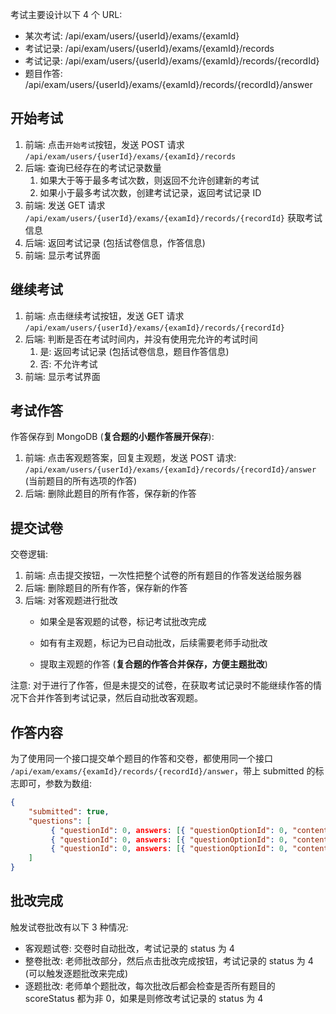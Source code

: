 考试主要设计以下 4 个 URL:

* 某次考试: /api/exam/users/{userId}/exams/{examId}
* 考试记录: /api/exam/users/{userId}/exams/{examId}/records
* 考试记录: /api/exam/users/{userId}/exams/{examId}/records/{recordId}
* 题目作答: /api/exam/users/{userId}/exams/{examId}/records/{recordId}/answer

## 开始考试

1. 前端: 点击`开始考试`按钮，发送 POST 请求 `/api/exam/users/{userId}/exams/{examId}/records`
2. 后端: 查询已经存在的考试记录数量
    1. 如果大于等于最多考试次数，则返回不允许创建新的考试
    2. 如果小于最多考试次数，创建考试记录，返回考试记录 ID
3. 前端: 发送 GET 请求 `/api/exam/users/{userId}/exams/{examId}/records/{recordId}` 获取考试信息
4. 后端: 返回考试记录 (包括试卷信息，作答信息)
5. 前端: 显示考试界面

## 继续考试

1. 前端: 点击继续考试按钮，发送 GET 请求 `/api/exam/users/{userId}/exams/{examId}/records/{recordId}`
2. 后端: 判断是否在考试时间内，并没有使用完允许的考试时间
   1. 是: 返回考试记录 (包括试卷信息，题目作答信息)
   2. 否: 不允许考试
3. 前端: 显示考试界面

## 考试作答

作答保存到 MongoDB (**复合题的小题作答展开保存**):

1. 前端: 点击客观题答案，回复主观题，发送 POST 请求: `/api/exam/users/{userId}/exams/{examId}/records/{recordId}/answer` (当前题目的所有选项的作答)
2. 后端: 删除此题目的所有作答，保存新的作答

## 提交试卷

交卷逻辑:

1. 前端: 点击提交按钮，一次性把整个试卷的所有题目的作答发送给服务器
2. 后端: 删除题目的所有作答，保存新的作答
3. 后端: 对客观题进行批改
    * 如果全是客观题的试卷，标记考试批改完成
    
    * 如有有主观题，标记为已自动批改，后续需要老师手动批改
    * 提取主观题的作答 (**复合题的作答合并保存，方便主题批改**)

注意: 对于进行了作答，但是未提交的试卷，在获取考试记录时不能继续作答的情况下合并作答到考试记录，然后自动批改客观题。

## 作答内容

为了使用同一个接口提交单个题目的作答和交卷，都使用同一个接口 `/api/exam/exams/{examId}/records/{recordId}/answer`，带上 submitted 的标志即可，参数为数组:

```json
{
    "submitted": true,
    "questions": [
         { "questionId": 0, answers: [{ "questionOptionId": 0, "content": "xxx" }, { "questionOptionId": 0, "content": "xxx" }] },
         { "questionId": 0, answers: [{ "questionOptionId": 0, "content": "xxx" }, { "questionOptionId": 0, "content": "xxx" }] },
         { "questionId": 0, answers: [{ "questionOptionId": 0, "content": "xxx" }, { "questionOptionId": 0, "content": "xxx" }] },
    ]
}
```

## 批改完成

触发试卷批改有以下 3 种情况:

* 客观题试卷: 交卷时自动批改，考试记录的 status 为 4
* 整卷批改: 老师批改部分，然后点击批改完成按钮，考试记录的 status 为 4 (可以触发逐题批改来完成)
* 逐题批改: 老师单个题批改，每次批改后都会检查是否所有题目的 scoreStatus 都为非 0，如果是则修改考试记录的 status 为 4

